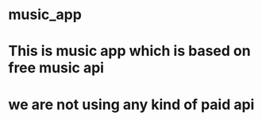 # music_app
# This is music app which is based on free music api 
# we are not using any kind of paid api